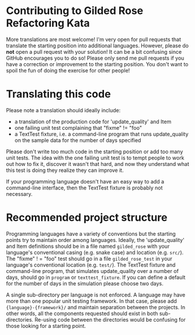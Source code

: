 Contributing to Gilded Rose Refactoring Kata
======

More translations are most welcome! I'm very open for pull requests that
translate the starting position into additional languages. However, please
do **not** open a pull request with your solution! It can be a bit confusing since
GitHub encourages you to do so! Please only send me pull requests if you have a
correction or improvement to the starting position. You don't want to spoil the
fun of doing the exercise for other people!

# Translating this code

Please note a translation should ideally include:

- a translation of the production code for 'update_quality' and Item
- one failing unit test complaining that "fixme" != "foo"
- a TextTest fixture, i.e. a command-line program that runs update_quality on the sample data for the number of days specified

Please don't write too much code in the starting position or add too many unit
tests. The idea with the one failing unit test is to tempt people to work out
how to fix it, discover it wasn't that hard, and now they understand what this
test is doing they realize they can improve it.

If your programming language doesn't have an easy way to add a command-line
interface, then the TextTest fixture is probably not necessary.

# Recommended project structure

Programming languages have a variety of conventions but the starting points try
to maintain order among languages. Ideally, the 'update_quality' and
Item definitions should be in a file named `gilded_rose` with your language's
conventional casing (e.g. snake case) and location (e.g. `src/`). The "fixme" !
= "foo" test should go in a file `gilded_rose_test` in your language's
conventional location (e.g. `test/`). The TextTest fixture and command-line
program, that simulates update_quality over a number of days, should go in
`program` or `texttest_fixture`. If you can define a default for the number of
days in the simulation please choose two days.

A single sub-directory per language is not enforced. A language may have
more than one popular unit testing framework. In that case, please add
`{language}-{framework}/` and maintain separation between the projects. In other
words, all the components requested should exist in both sub-directories.
Re-using code between the directories would be confusing for those looking for a
starting point.

